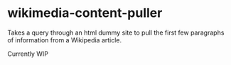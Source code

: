 # wikimedia-content-puller
Takes a query through an html dummy site to pull the first few paragraphs of information from a Wikipedia article.

Currently WIP
